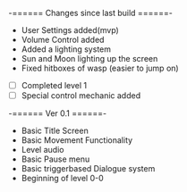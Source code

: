 -====== Changes since last build ======-
- User Settings added(mvp)
- Volume Control added
- Added a lighting system
- Sun and Moon lighting up the screen
- Fixed hitboxes of wasp (easier to jump on)

- [ ] Completed level 1
- [ ] Special control mechanic added

-====== Ver 0.1 ======-
- Basic Title Screen
- Basic Movement Functionality
- Level audio
- Basic Pause menu
- Basic triggerbased Dialogue system
- Beginning of level 0-0 
